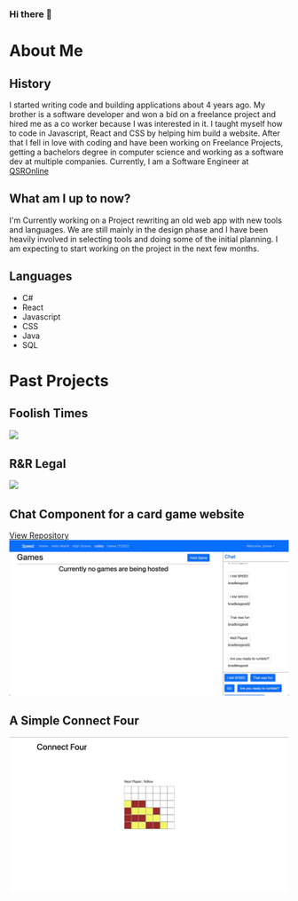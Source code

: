 ### Hi there 👋
<h1>About Me</h1>
<h2>History</h2>
I started writing code and building applications about 4 years ago. My brother is a software developer and won a bid on a freelance project and hired me as a co worker because I was interested in it. I taught myself how to code in Javascript, React and CSS by helping him build a website. After that I fell in love with coding and have been working on Freelance Projects, getting a bachelors degree in computer science and working as a software dev at multiple companies. Currently, I am a Software Engineer at <a href="https://go.qsronline.com/">QSROnline<a/>

<h2>What am I up to now?</h2>
I'm Currently working on a Project rewriting an old web app with new tools and languages. We are still mainly in the design phase and I have been heavily involved in selecting tools and doing some of the initial planning. I am expecting to start working on the project in the next few months.

<h2>Languages</h2>
<ul>
  <li>C#</li>
  <li>React</li>
  <li>Javascript</li>
  <li>CSS</li>
  <li>Java</li>
  <li>SQL</li>
</ul>

<h1>Past Projects</h1>

<h2>Foolish Times</h2>
<img src="https://github.com/Jishua-allen/Jishua-allen/blob/main/FoolishTimes.gif"/>

<h2>R&R Legal</h2>
<img src="https://github.com/Jishua-allen/Jishua-allen/blob/main/R&RLegal.gif" width="1080"/>

<h2>Chat Component for a card game website</h2>
<a href="https://github.com/JS-WSU/speed-game5">View Repository</a>
<img src="https://github.com/Jishua-allen/Jishua-allen/blob/main/ChatComponent.gif"/>

<h2>A Simple Connect Four</h2>
<img src="https://github.com/Jishua-allen/Jishua-allen/blob/main/ConnectFour.gif"/>







<!--
**Jishua-allen/Jishua-allen** is a ✨ _special_ ✨ repository because its `README.md` (this file) appears on your GitHub profile.

Here are some ideas to get you started:

- 🔭 I’m currently working on ...
I'm Currently working on a new Project rewriting an application for QSROnline.
- 🌱 I’m currently learning ...
I am currently learning about Pipelines and CI/CD. As I am learning more about it I am trying to build a new Pipeline and deployment process to fully automate publishing for a project at my current work place QSROnline. 
- 👯 I’m looking to collaborate on ...
- 🤔 I’m looking for help with ...
- 💬 Ask me about ...
- 📫 How to reach me: ...
- 😄 Pronouns: ...
- ⚡ Fun fact: ...
-->
